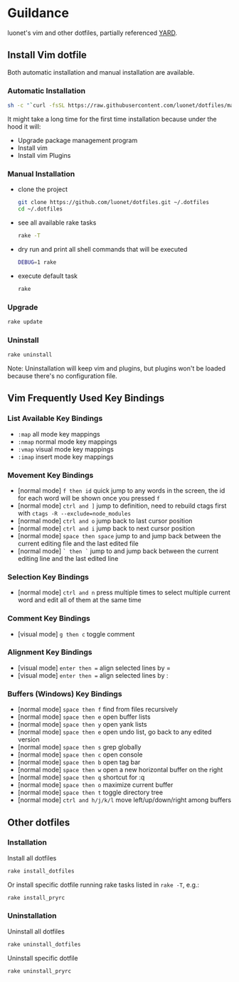 # Guildance

luonet's vim and other dotfiles, partially referenced [YARD](https://github.com/skwp/dotfiles).

## Install Vim dotfile

Both automatic installation and manual installation are available.

### Automatic Installation

```sh
sh -c "`curl -fsSL https://raw.githubusercontent.com/luonet/dotfiles/master/install`"
```

It might take a long time for the first time installation because under the hood it will:

- Upgrade package management program
- Install vim
- Install vim Plugins

### Manual Installation

* clone the project

  ```sh
  git clone https://github.com/luonet/dotfiles.git ~/.dotfiles
  cd ~/.dotfiles
  ```

* see all available rake tasks

  ```sh
  rake -T
  ```

* dry run and print all shell commands that will be executed

  ```sh
  DEBUG=1 rake
  ```

* execute default task

  ```sh
  rake
  ```

### Upgrade

```sh
rake update
```

### Uninstall

```sh
rake uninstall
```

Note: Uninstallation will keep vim and plugins, but plugins won't be loaded because there's no configuration file.

## Vim Frequently Used Key Bindings

### List Available Key Bindings

- ```:map``` all mode key mappings
- ```:nmap``` normal mode key mappings
- ```:vmap``` visual mode key mappings
- ```:imap``` insert mode key mappings

### Movement Key Bindings

- [normal mode] ```f then id``` quick jump to any words in the screen, the id for each word will be shown once you pressed ```f```
- [normal mode] ```ctrl and ]```  jump to definition, need to rebuild ctags first with ```ctags -R --exclude=node_modules```
- [normal mode] ```ctrl and o``` jump back to last cursor position
- [normal mode] ```ctrl and i``` jump back to next cursor position
- [normal mode] ```space then space``` jump to and jump back between the current editing file and the last edited file
- [normal mode] ``` ` then ` ``` jump to and jump back between the current editing line and the last edited line

### Selection Key Bindings

- [normal mode] ```ctrl and n``` press multiple times to select multiple current word and edit all of them at the same time

### Comment Key Bindings

- [visual mode] ```g then c``` toggle comment

### Alignment Key Bindings

- [visual mode] ```enter then =``` align selected lines by =
- [visual mode] ```enter then =``` align selected lines by :

### Buffers (Windows) Key Bindings

- [normal mode] ```space then f``` find from files recursively
- [normal mode] ```space then e``` open buffer lists
- [normal mode] ```space then y``` open yank lists
- [normal mode] ```space then e``` open undo list, go back to any edited version
- [normal mode] ```space then s``` grep globally
- [normal mode] ```space then c``` open console
- [normal mode] ```space then b``` open tag bar
- [normal mode] ```space then w``` open a new horizontal buffer on the right
- [normal mode] ```space then q``` shortcut for :q
- [normal mode] ```space then o``` maximize current buffer
- [normal mode] ```space then t```  toggle directory tree
- [normal mode] ```ctrl and h/j/k/l```  move left/up/down/right among buffers

## Other dotfiles

### Installation

Install all dotfiles

```sh
rake install_dotfiles
```

Or install specific dotfile running rake tasks listed in ```rake -T```, e.g.:

```sh
rake install_pryrc
```

### Uninstallation

Uninstall all dotfiles

```sh
rake uninstall_dotfiles
```

Uninstall specific dotfile

```sh
rake uninstall_pryrc
```

